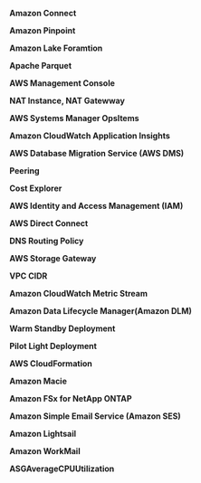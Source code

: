 **Amazon Connect**

**Amazon Pinpoint**

**Amazon Lake Foramtion**

**Apache Parquet**

**AWS Management Console**

**NAT Instance, NAT Gatewway**

**AWS Systems Manager OpsItems**

**Amazon CloudWatch Application Insights**

**AWS Database Migration Service (AWS DMS)**

**Peering**

**Cost Explorer**

**AWS Identity and Access Management (IAM)**

**AWS Direct Connect**

**DNS Routing Policy**

**AWS Storage Gateway**

**VPC CIDR**

**Amazon CloudWatch Metric Stream**

**Amazon Data Lifecycle Manager(Amazon DLM)**

**Warm Standby Deployment**

**Pilot Light Deployment**

**AWS CloudFormation**

**Amazon Macie**

**Amazon FSx for NetApp ONTAP**

**Amazon Simple Email Service (Amazon SES)**

**Amazon Lightsail**

**Amazon WorkMail**

**ASGAverageCPUUtilization**

